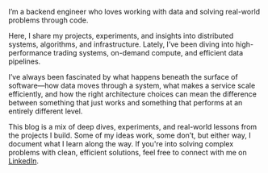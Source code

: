 I’m a backend engineer who loves working with data and solving real-world problems through code.  

Here, I share my projects, experiments, and insights into distributed systems, algorithms, and infrastructure. Lately, I’ve been diving into high-performance trading systems, on-demand compute, and efficient data pipelines.  

I’ve always been fascinated by what happens beneath the surface of software—how data moves through a system, what makes a service scale efficiently, and how the right architecture choices can mean the difference between something that just works and something that performs at an entirely different level.  

This blog is a mix of deep dives, experiments, and real-world lessons from the projects I build. Some of my ideas work, some don’t, but either way, I document what I learn along the way. If you're into solving complex problems with clean, efficient solutions, feel free to connect with me on [LinkedIn](https://www.linkedin.com/in/pranshuraj2004/).
